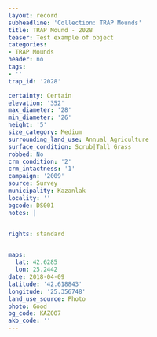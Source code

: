 ```yaml
---
layout: record
subheadline: 'Collection: TRAP Mounds'
title: TRAP Mound - 2028
teaser: Test example of object
categories:
- TRAP Mounds
header: no
tags:
- ''
trap_id: '2028'

certainty: Certain
elevation: '352'
max_diameter: '28'
min_diameter: '26'
height: '5'
size_category: Medium
surrounding_land_use: Annual Agriculture
surface_condition: Scrub|Tall Grass
robbed: No
crm_condition: '2'
crm_intactness: '1'
campaign: '2009'
source: Survey
municipality: Kazanlak
locality: ''
bgcode: DS001
notes: |


rights: standard


maps:
  lat: 42.6285
  lon: 25.2442
date: 2018-04-09
latitude: '42.618843'
longitude: '25.356748'
land_use_source: Photo
photo: Good
bg_code: KAZ007
akb_code: ''
---
```


